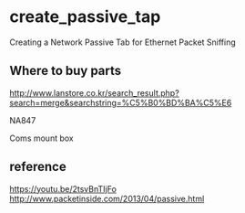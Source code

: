 create_passive_tap
==================
Creating a Network Passive Tab for Ethernet Packet Sniffing

Where to buy parts
------------------
http://www.lanstore.co.kr/search_result.php?search=merge&searchstring=%C5%B0%BD%BA%C5%E6

NA847

Coms mount box

reference
---------
https://youtu.be/2tsvBnTIjFo
http://www.packetinside.com/2013/04/passive.html
